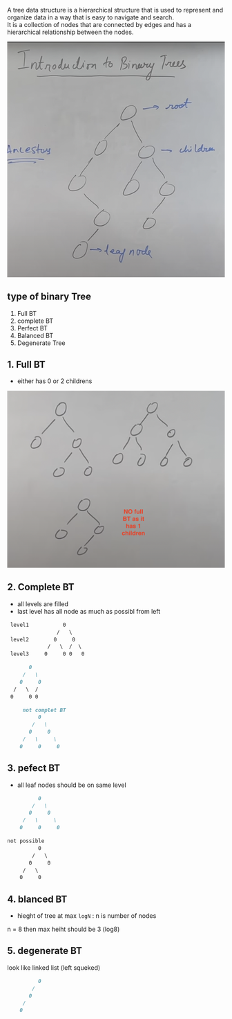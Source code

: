 
A tree data structure is a hierarchical structure that is used to represent and organize data in a way that is easy to navigate and search.   
 It is a collection of nodes that are connected by edges and has a hierarchical relationship between the nodes. 


![Alt text](./images/image.png)

## type of binary Tree

1. Full BT
2. complete BT
3. Perfect BT
4. Balanced BT
5. Degenerate Tree


## 1. Full BT
- either has 0 or 2 childrens

![Alt text](./images/FullBT.png)

## 2. Complete BT

- all levels are filled 
- last level has all node as much as possibl from left


```markdown
 level1           0 
                /   \
 level2        0     0 
             /   \  /  \
 level3     0     0 0   0 
```


   ```markdown
          0 
        /   \
       0     0 
     /   \  / 
    0     0 0    
   ```

```markdown
     not complet BT
          0 
        /   \
       0     0 
     /   \     \ 
    0     0     0 
```


## 3. pefect BT

- all leaf nodes should be on same level

```markdown
          0 
        /   \
       0     0 
     /   \     \ 
    0     0     0 
```

```markdown
not possible
          0 
        /   \
       0     0 
     /   \     
    0     0     
```


## 4. blanced BT

- hieght of tree at max `logN` : n is number of nodes

n = 8 then max heiht should be 3 (log8)



## 5. degenerate BT

look like linked list (left squeked)


```markdown
          0 
        /   
       0     
     /        
    0       
```

